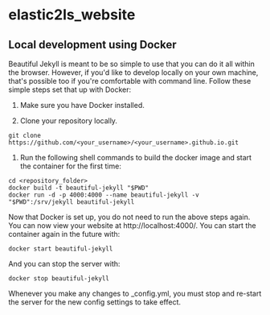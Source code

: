 # elastic2ls_website


## Local development using Docker

Beautiful Jekyll is meant to be so simple to use that you can do it all within the browser. However, if you'd like to develop locally on your own machine, that's possible too if you're comfortable with command line. Follow these simple steps set that up with Docker:

1. Make sure you have Docker installed.

1. Clone your repository locally.

```
git clone https://github.com/<your_username>/<your_username>.github.io.git
```

1. Run the following shell commands to build the docker image and start the container for the first time:

```
cd <repository_folder>
docker build -t beautiful-jekyll "$PWD"
docker run -d -p 4000:4000 --name beautiful-jekyll -v "$PWD":/srv/jekyll beautiful-jekyll
```

Now that Docker is set up, you do not need to run the above steps again. You can now view your website at http://localhost:4000/. You can start the container again in the future with:
```
docker start beautiful-jekyll
```

And you can stop the server with:

```
docker stop beautiful-jekyll
```
Whenever you make any changes to _config.yml, you must stop and re-start the server for the new config settings to take effect.
